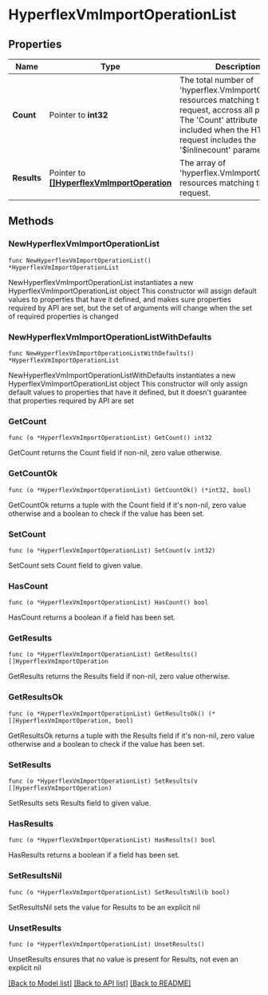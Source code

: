# HyperflexVmImportOperationList

## Properties

Name | Type | Description | Notes
------------ | ------------- | ------------- | -------------
**Count** | Pointer to **int32** | The total number of &#39;hyperflex.VmImportOperation&#39; resources matching the request, accross all pages. The &#39;Count&#39; attribute is included when the HTTP GET request includes the &#39;$inlinecount&#39; parameter. | [optional] 
**Results** | Pointer to [**[]HyperflexVmImportOperation**](HyperflexVmImportOperation.md) | The array of &#39;hyperflex.VmImportOperation&#39; resources matching the request. | [optional] 

## Methods

### NewHyperflexVmImportOperationList

`func NewHyperflexVmImportOperationList() *HyperflexVmImportOperationList`

NewHyperflexVmImportOperationList instantiates a new HyperflexVmImportOperationList object
This constructor will assign default values to properties that have it defined,
and makes sure properties required by API are set, but the set of arguments
will change when the set of required properties is changed

### NewHyperflexVmImportOperationListWithDefaults

`func NewHyperflexVmImportOperationListWithDefaults() *HyperflexVmImportOperationList`

NewHyperflexVmImportOperationListWithDefaults instantiates a new HyperflexVmImportOperationList object
This constructor will only assign default values to properties that have it defined,
but it doesn't guarantee that properties required by API are set

### GetCount

`func (o *HyperflexVmImportOperationList) GetCount() int32`

GetCount returns the Count field if non-nil, zero value otherwise.

### GetCountOk

`func (o *HyperflexVmImportOperationList) GetCountOk() (*int32, bool)`

GetCountOk returns a tuple with the Count field if it's non-nil, zero value otherwise
and a boolean to check if the value has been set.

### SetCount

`func (o *HyperflexVmImportOperationList) SetCount(v int32)`

SetCount sets Count field to given value.

### HasCount

`func (o *HyperflexVmImportOperationList) HasCount() bool`

HasCount returns a boolean if a field has been set.

### GetResults

`func (o *HyperflexVmImportOperationList) GetResults() []HyperflexVmImportOperation`

GetResults returns the Results field if non-nil, zero value otherwise.

### GetResultsOk

`func (o *HyperflexVmImportOperationList) GetResultsOk() (*[]HyperflexVmImportOperation, bool)`

GetResultsOk returns a tuple with the Results field if it's non-nil, zero value otherwise
and a boolean to check if the value has been set.

### SetResults

`func (o *HyperflexVmImportOperationList) SetResults(v []HyperflexVmImportOperation)`

SetResults sets Results field to given value.

### HasResults

`func (o *HyperflexVmImportOperationList) HasResults() bool`

HasResults returns a boolean if a field has been set.

### SetResultsNil

`func (o *HyperflexVmImportOperationList) SetResultsNil(b bool)`

 SetResultsNil sets the value for Results to be an explicit nil

### UnsetResults
`func (o *HyperflexVmImportOperationList) UnsetResults()`

UnsetResults ensures that no value is present for Results, not even an explicit nil

[[Back to Model list]](../README.md#documentation-for-models) [[Back to API list]](../README.md#documentation-for-api-endpoints) [[Back to README]](../README.md)


